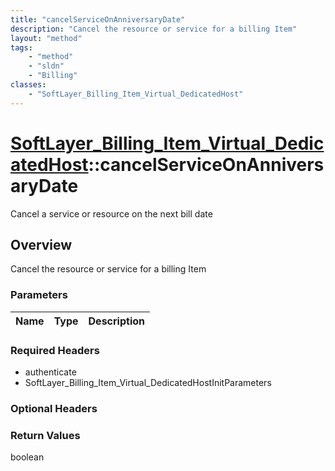 ```yaml
---
title: "cancelServiceOnAnniversaryDate"
description: "Cancel the resource or service for a billing Item"
layout: "method"
tags:
    - "method"
    - "sldn"
    - "Billing"
classes:
    - "SoftLayer_Billing_Item_Virtual_DedicatedHost"
---
```

# [SoftLayer_Billing_Item_Virtual_DedicatedHost](/reference/services/SoftLayer_Billing_Item_Virtual_DedicatedHost)::cancelServiceOnAnniversaryDate

Cancel a service or resource on the next bill date


## Overview 
Cancel the resource or service for a billing Item 

### Parameters 
|Name | Type | Description |
| --- | --- | --- |


### Required Headers
* authenticate
* SoftLayer_Billing_Item_Virtual_DedicatedHostInitParameters

### Optional Headers

### Return Values
boolean

